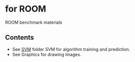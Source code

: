 # for ROOM
 ROOM benchmark materials

## Contents
- See [SVM](SVM) folder SVM for algorithm training and prediction.
- See Graphics for drawing images.